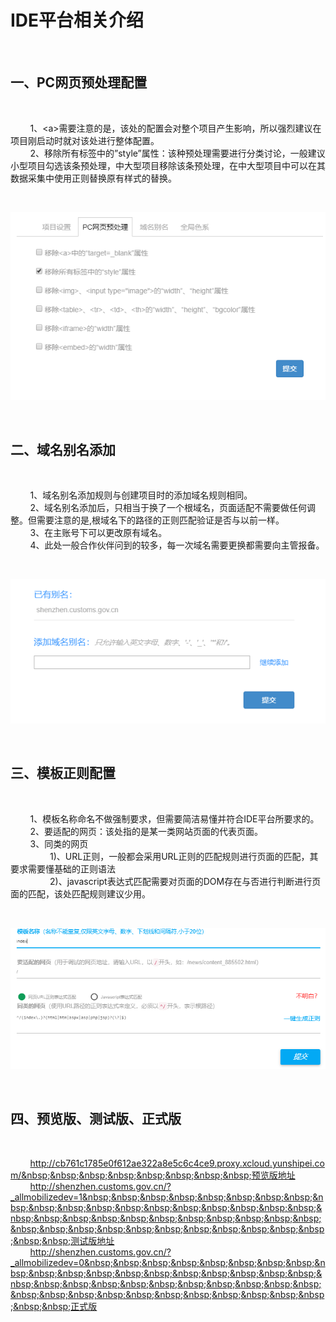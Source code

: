 # IDE平台相关介绍

<br>

## 一、PC网页预处理配置

<br>

&nbsp;&nbsp;&nbsp;&nbsp;&nbsp;&nbsp;&nbsp;&nbsp;1、&lt;a&gt;需要注意的是，该处的配置会对整个项目产生影响，所以强烈建议在项目刚启动时就对该处进行整体配置。<br>
&nbsp;&nbsp;&nbsp;&nbsp;&nbsp;&nbsp;&nbsp;&nbsp;2、移除所有标签中的”style”属性：该种预处理需要进行分类讨论，一般建议小型项目勾选该条预处理，中大型项目移除该条预处理，在中大型项目中可以在其数据采集中使用正则替换原有样式的替换。<br>

<br>

![规范9](./../../../assets/images/IdePlatformImages/aj.jpg "规范") 

<br>

## 二、域名别名添加

<br>

&nbsp;&nbsp;&nbsp;&nbsp;&nbsp;&nbsp;&nbsp;&nbsp;1、域名别名添加规则与创建项目时的添加域名规则相同。<br>
&nbsp;&nbsp;&nbsp;&nbsp;&nbsp;&nbsp;&nbsp;&nbsp;2、域名别名添加后，只相当于换了一个根域名，页面适配不需要做任何调整。但需要注意的是,根域名下的路径的正则匹配验证是否与以前一样。<br>
&nbsp;&nbsp;&nbsp;&nbsp;&nbsp;&nbsp;&nbsp;&nbsp;3、在主账号下可以更改原有域名。<br>
&nbsp;&nbsp;&nbsp;&nbsp;&nbsp;&nbsp;&nbsp;&nbsp;4、此处一般合作伙伴问到的较多，每一次域名需要更换都需要向主管报备。

<br>

![规范10](./../../../assets/images/IdePlatformImages/ak.jpg "规范") 

<br>

## 三、模板正则配置

<br>

&nbsp;&nbsp;&nbsp;&nbsp;&nbsp;&nbsp;&nbsp;&nbsp;1、模板名称命名不做强制要求，但需要简洁易懂并符合IDE平台所要求的。<br>
&nbsp;&nbsp;&nbsp;&nbsp;&nbsp;&nbsp;&nbsp;&nbsp;2、要适配的网页：该处指的是某一类网站页面的代表页面。<br>
&nbsp;&nbsp;&nbsp;&nbsp;&nbsp;&nbsp;&nbsp;&nbsp;3、同类的网页<br>
&nbsp;&nbsp;&nbsp;&nbsp;&nbsp;&nbsp;&nbsp;&nbsp;&nbsp;&nbsp;&nbsp;&nbsp;&nbsp;&nbsp;&nbsp;&nbsp;1)、URL正则，一般都会采用URL正则的匹配规则进行页面的匹配，其要求需要懂基础的正则语法<br>
&nbsp;&nbsp;&nbsp;&nbsp;&nbsp;&nbsp;&nbsp;&nbsp;&nbsp;&nbsp;&nbsp;&nbsp;&nbsp;&nbsp;&nbsp;&nbsp;2)、javascript表达式匹配需要对页面的DOM存在与否进行判断进行页面的匹配，该处匹配规则建议少用。<br>

<br>

![规范11](./../../../assets/images/IdePlatformImages/al.jpg "规范") 

<br>




## 四、预览版、测试版、正式版

<br>

&nbsp;&nbsp;&nbsp;&nbsp;&nbsp;&nbsp;&nbsp;&nbsp;http://cb761c1785e0f612ae322a8e5c6c4ce9.proxy.xcloud.yunshipei.com/&nbsp;&nbsp;&nbsp;&nbsp;&nbsp;&nbsp;&nbsp;&nbsp;预览版地址<br>
&nbsp;&nbsp;&nbsp;&nbsp;&nbsp;&nbsp;&nbsp;&nbsp;http://shenzhen.customs.gov.cn/?_allmobilizedev=1&nbsp;&nbsp;&nbsp;&nbsp;&nbsp;&nbsp;&nbsp;&nbsp;&nbsp;&nbsp;&nbsp;&nbsp;&nbsp;&nbsp;&nbsp;&nbsp;&nbsp;&nbsp;&nbsp;&nbsp;&nbsp;&nbsp;&nbsp;&nbsp;&nbsp;&nbsp;&nbsp;&nbsp;&nbsp;&nbsp;&nbsp;&nbsp;&nbsp;&nbsp;&nbsp;&nbsp;&nbsp;&nbsp;&nbsp;&nbsp;&nbsp;&nbsp;&nbsp;测试版地址<br>
&nbsp;&nbsp;&nbsp;&nbsp;&nbsp;&nbsp;&nbsp;&nbsp;http://shenzhen.customs.gov.cn/?_allmobilizedev=0&nbsp;&nbsp;&nbsp;&nbsp;&nbsp;&nbsp;&nbsp;&nbsp;&nbsp;&nbsp;&nbsp;&nbsp;&nbsp;&nbsp;&nbsp;&nbsp;&nbsp;&nbsp;&nbsp;&nbsp;&nbsp;&nbsp;&nbsp;&nbsp;&nbsp;&nbsp;&nbsp;&nbsp;&nbsp;&nbsp;&nbsp;&nbsp;&nbsp;&nbsp;&nbsp;&nbsp;&nbsp;&nbsp;&nbsp;&nbsp;&nbsp;&nbsp;&nbsp;正式版<br>

<br>

